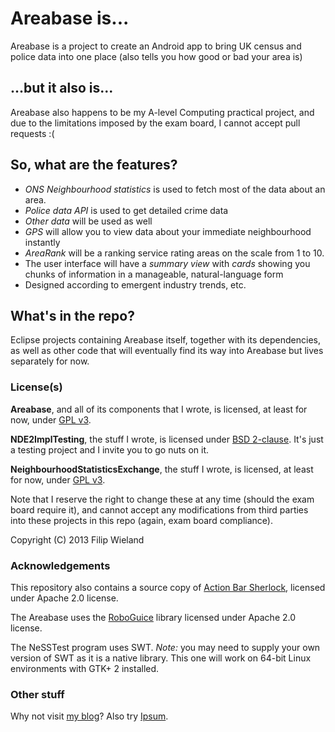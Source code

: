 Areabase is...
==============

Areabase is a project to create an Android app to bring UK census and police data into one place (also tells you how good or bad your area is)

...but it also is...
--------------------

Areabase also happens to be my A-level Computing practical project, and due to the limitations imposed by the exam board, I cannot accept pull requests :(

So, what are the features?
--------------------------

* *ONS Neighbourhood statistics* is used to fetch most of the data about an area.
* *Police data API* is used to get detailed crime data
* *Other data* will be used as well
* *GPS* will allow you to view data about your immediate neighbourhood instantly
* *AreaRank* will be a ranking service rating areas on the scale from 1 to 10.
* The user interface will have a *summary view* with *cards* showing you chunks of information in a manageable, natural-language form
* Designed according to emergent industry trends, etc.

What's in the repo?
-------------------

Eclipse projects containing Areabase itself, together with its dependencies, as well as other code that will eventually find its way into Areabase but lives separately for now.

### License(s)

**Areabase**, and all of its components that I wrote, is licensed, at least for now, under [GPL v3](https://www.gnu.org/licenses/gpl.html).

**NDE2ImplTesting**, the stuff I wrote, is licensed under [BSD 2-clause](http://opensource.org/licenses/BSD-2-Clause). It's just a testing project and I invite you to go nuts on it.

**NeighbourhoodStatisticsExchange**, the stuff I wrote, is licensed, at least for now, under [GPL v3](https://www.gnu.org/licenses/gpl.html).

Note that I reserve the right to change these at any time (should the exam board require it), and cannot accept any modifications from third parties into these projects in this repo (again, exam board compliance).

Copyright (C) 2013 Filip Wieland

### Acknowledgements

This repository also contains a source copy of [Action Bar Sherlock](http://actionbarsherlock.com/), licensed under Apache 2.0 license.

The Areabase uses the [RoboGuice](https://github.com/roboguice/roboguice) library licensed under Apache 2.0 license.

The NeSSTest program uses SWT. _Note:_ you may need to supply your own version of SWT as it is a native library. This one will work on 64-bit Linux environments with GTK+ 2 installed.

### Other stuff

Why not visit [my blog](http://www.filipwieland.com/blog)? Also try [Ipsum](https://ipsum.filipwieland.com).
